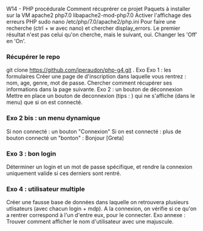 W14 - PHP procédurale
Comment récuprérer ce projet
Paquets à installer sur la VM
apache2
php7.0
libapache2-mod-php7.0
Activer l'affichage des erreurs PHP
sudo nano /etc/php/7.0/apache2/php.ini
Pour faire une recherche (ctrl + w avec nano) et chercher display_errors. Le premier résultat n'est pas celui qu'on cherche, mais le suivant, oui. Changer les 'Off' en 'On'.

### Récupérer le repo

git clone https://github.com/jperaudon/php-g4.git .
Exo
Exo 1 : les formulaires
Créer une page de d'inscription dans laquelle vous rentrez : nom, age, genre, mot de passe.
Chercher comment récupérer ses informations dans la page suivante.
Exo 2 : un bouton de déconnexion
Mettre en place un bouton de deconnexion (tips : ) qui ne s'affiche (dans le menu) que si on est connecté.

### Exo 2 bis : un menu dynamique

Si non connecté : un bouton "Connexion"
Si on est connecté :
plus de bouton connecté
un "bonton" : Bonjour [Greta]

### Exo 3 : bon login

Déterminer un login et un mot de passe spécifique, et rendre la connexion uniquement valide si ces derniers sont rentré.

### Exo 4 : utilisateur multiple

Créer une fausse base de données dans laquelle on retrouvera plusieurs utlisateurs (avec chacun login + mdp).
A la connexion, on vérifie si ce qu'on a rentrer correspond à l'un d'entre eux, pour le connecter.
Exo annexe :
Trouver comment afficher le nom d'utilisateur avec une majuscule.
